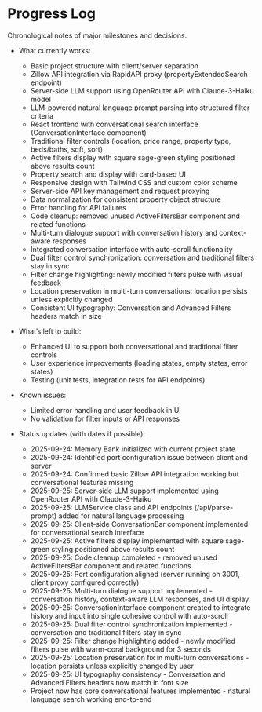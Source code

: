 # Progress Log
Chronological notes of major milestones and decisions.

- What currently works:
  - Basic project structure with client/server separation
  - Zillow API integration via RapidAPI proxy (propertyExtendedSearch endpoint)
  - Server-side LLM support using OpenRouter API with Claude-3-Haiku model
  - LLM-powered natural language prompt parsing into structured filter criteria
  - React frontend with conversational search interface (ConversationInterface component)
  - Traditional filter controls (location, price range, property type, beds/baths, sqft, sort)
  - Active filters display with square sage-green styling positioned above results count
  - Property search and display with card-based UI
  - Responsive design with Tailwind CSS and custom color scheme
  - Server-side API key management and request proxying
  - Data normalization for consistent property object structure
  - Error handling for API failures
  - Code cleanup: removed unused ActiveFiltersBar component and related functions
  - Multi-turn dialogue support with conversation history and context-aware responses
  - Integrated conversation interface with auto-scroll functionality
  - Dual filter control synchronization: conversation and traditional filters stay in sync
  - Filter change highlighting: newly modified filters pulse with visual feedback
  - Location preservation in multi-turn conversations: location persists unless explicitly changed
  - Consistent UI typography: Conversation and Advanced Filters headers match in size

- What’s left to build:
  - Enhanced UI to support both conversational and traditional filter controls
  - User experience improvements (loading states, empty states, error states)
  - Testing (unit tests, integration tests for API endpoints)

- Known issues:
  - Limited error handling and user feedback in UI
  - No validation for filter inputs or API responses

- Status updates (with dates if possible):
  - 2025-09-24: Memory Bank initialized with current project state
  - 2025-09-24: Identified port configuration issue between client and server
  - 2025-09-24: Confirmed basic Zillow API integration working but conversational features missing
  - 2025-09-25: Server-side LLM support implemented using OpenRouter API with Claude-3-Haiku
  - 2025-09-25: LLMService class and API endpoints (/api/parse-prompt) added for natural language processing
  - 2025-09-25: Client-side ConversationBar component implemented for conversational search interface
  - 2025-09-25: Active filters display implemented with square sage-green styling positioned above results count
  - 2025-09-25: Code cleanup completed - removed unused ActiveFiltersBar component and related functions
  - 2025-09-25: Port configuration aligned (server running on 3001, client proxy configured correctly)
  - 2025-09-25: Multi-turn dialogue support implemented - conversation history, context-aware LLM responses, and UI display
  - 2025-09-25: ConversationInterface component created to integrate history and input into single cohesive control with auto-scroll
  - 2025-09-25: Dual filter control synchronization implemented - conversation and traditional filters stay in sync
  - 2025-09-25: Filter change highlighting added - newly modified filters pulse with warm-coral background for 3 seconds
  - 2025-09-25: Location preservation fix in multi-turn conversations - location persists unless explicitly changed by user
  - 2025-09-25: UI typography consistency - Conversation and Advanced Filters headers now match in font size
  - Project now has core conversational features implemented - natural language search working end-to-end
